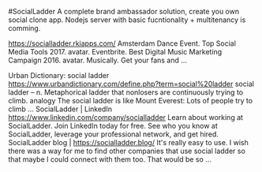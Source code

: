 #SocialLadder
A complete brand ambassador solution, create you own social clone app. Nodejs server with basic fucntionality + multitenancy is comming.

https://socialladder.rkiapps.com/
Amsterdam Dance Event. Top Social Media Tools 2017. avatar. Eventbrite. Best Digital Music Marketing Campaign 2016. avatar. Musically. Get your fans and ...

Urban Dictionary: social ladder
https://www.urbandictionary.com/define.php?term=social%20ladder
social ladder – n. Metaphorical ladder that nonlosers are continuously trying to climb. analogy The social ladder is like Mount Everest: Lots of people try to climb ...
SocialLadder | LinkedIn
https://www.linkedin.com/company/socialladder
Learn about working at SocialLadder. Join LinkedIn today for free. See who you know at SocialLadder, leverage your professional network, and get hired.
SocialLadder blog |
https://socialladder.blog/
It's really easy to use. I wish there was a way for me to find other companies that use social ladder so that maybe I could connect with them too. That would be so ...
